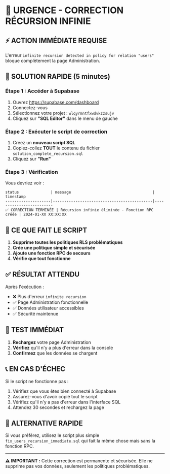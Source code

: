 # 🚨 URGENCE - CORRECTION RÉCURSION INFINIE

## ⚡ ACTION IMMÉDIATE REQUISE

L'erreur `infinite recursion detected in policy for relation "users"` bloque complètement la page Administration.

## 🎯 SOLUTION RAPIDE (5 minutes)

### Étape 1 : Accéder à Supabase
1. Ouvrez https://supabase.com/dashboard
2. Connectez-vous
3. Sélectionnez votre projet : `wlqyrmntfxwdvkzzsujv`
4. Cliquez sur **"SQL Editor"** dans le menu de gauche

### Étape 2 : Exécuter le script de correction
1. Créez un **nouveau script SQL**
2. Copiez-collez **TOUT** le contenu du fichier `solution_complete_recursion.sql`
3. Cliquez sur **"Run"**

### Étape 3 : Vérification
Vous devriez voir :
```
status              | message                                    | timestamp
--------------------|--------------------------------------------|-------------------------
✅ CORRECTION TERMINÉE | Récursion infinie éliminée - Fonction RPC créée | 2024-01-XX XX:XX:XX
```

## 🔧 CE QUE FAIT LE SCRIPT

1. **Supprime toutes les politiques RLS problématiques**
2. **Crée une politique simple et sécurisée**
3. **Ajoute une fonction RPC de secours**
4. **Vérifie que tout fonctionne**

## ✅ RÉSULTAT ATTENDU

Après l'exécution :
- ❌ Plus d'erreur `infinite recursion`
- ✅ Page Administration fonctionnelle
- ✅ Données utilisateur accessibles
- ✅ Sécurité maintenue

## 🧪 TEST IMMÉDIAT

1. **Rechargez** votre page Administration
2. **Vérifiez** qu'il n'y a plus d'erreur dans la console
3. **Confirmez** que les données se chargent

## 📞 EN CAS D'ÉCHEC

Si le script ne fonctionne pas :
1. Vérifiez que vous êtes bien connecté à Supabase
2. Assurez-vous d'avoir copié tout le script
3. Vérifiez qu'il n'y a pas d'erreur dans l'interface SQL
4. Attendez 30 secondes et rechargez la page

## 🚀 ALTERNATIVE RAPIDE

Si vous préférez, utilisez le script plus simple `fix_users_recursion_immediate.sql` qui fait la même chose mais sans la fonction RPC.

---

**⚠️ IMPORTANT :** Cette correction est permanente et sécurisée. Elle ne supprime pas vos données, seulement les politiques problématiques.
